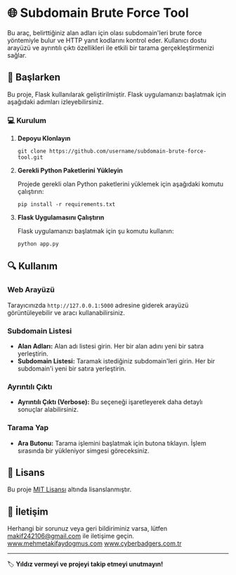 
🌐 Subdomain Brute Force Tool
=============================

Bu araç, belirttiğiniz alan adları için olası subdomain'leri brute force yöntemiyle bulur ve HTTP yanıt kodlarını kontrol eder. Kullanıcı dostu arayüzü ve ayrıntılı çıktı özellikleri ile etkili bir tarama gerçekleştirmenizi sağlar.

🚀 Başlarken
------------

Bu proje, Flask kullanılarak geliştirilmiştir. Flask uygulamanızı başlatmak için aşağıdaki adımları izleyebilirsiniz.

### 💻 Kurulum

1.  **Depoyu Klonlayın**
    
        git clone https://github.com/username/subdomain-brute-force-tool.git
    
2.  **Gerekli Python Paketlerini Yükleyin**
    
    Projede gerekli olan Python paketlerini yüklemek için aşağıdaki komutu çalıştırın:
    
        pip install -r requirements.txt
    
3.  **Flask Uygulamasını Çalıştırın**
    
    Flask uygulamanızı başlatmak için şu komutu kullanın:
    
        python app.py
    

🔍 Kullanım
-----------

### Web Arayüzü

Tarayıcınızda `http://127.0.0.1:5000` adresine giderek arayüzü görüntüleyebilir ve aracı kullanabilirsiniz.

### Subdomain Listesi

*   **Alan Adları:** Alan adı listesi girin. Her bir alan adını yeni bir satıra yerleştirin.
*   **Subdomain Listesi:** Taramak istediğiniz subdomain'leri girin. Her bir subdomain'i yeni bir satıra yerleştirin.

### Ayrıntılı Çıktı

*   **Ayrıntılı Çıktı (Verbose):** Bu seçeneği işaretleyerek daha detaylı sonuçlar alabilirsiniz.

### Tarama Yap

*   **Ara Butonu:** Tarama işlemini başlatmak için butona tıklayın. İşlem sırasında bir yükleniyor simgesi göreceksiniz.

📄 Lisans
---------

Bu proje [MIT Lisansı](LICENSE) altında lisanslanmıştır.

📢 İletişim
-----------

Herhangi bir sorunuz veya geri bildiriminiz varsa, lütfen [makif242106@gmail.com](mailto:makif242106@gmail.com) ile iletişime geçin.
www.mehmetakifaydogmus.com
www.cyberbadgers.com.tr

* * *

🏷️ **Yıldız vermeyi ve projeyi takip etmeyi unutmayın!**
